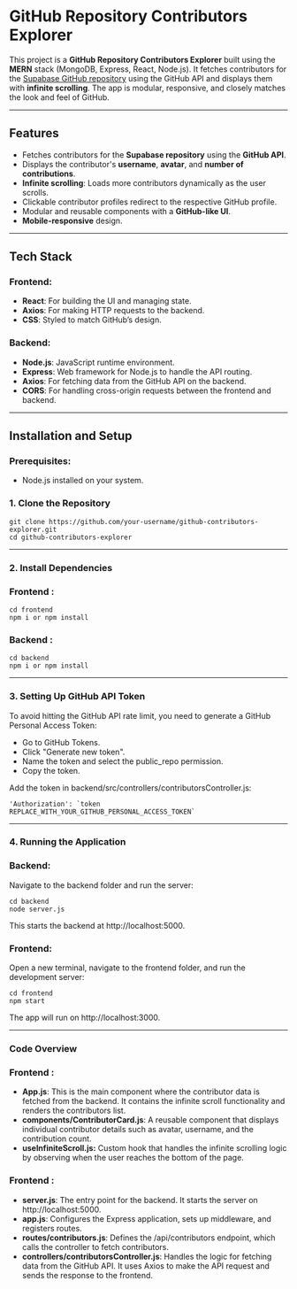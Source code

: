 # GitHub Repository Contributors Explorer

This project is a **GitHub Repository Contributors Explorer** built using the **MERN** stack (MongoDB, Express, React, Node.js). It fetches contributors for the [Supabase GitHub repository](https://github.com/supabase/supabase) using the GitHub API and displays them with **infinite scrolling**. The app is modular, responsive, and closely matches the look and feel of GitHub.

---

## Features

- Fetches contributors for the **Supabase repository** using the **GitHub API**.
- Displays the contributor's **username**, **avatar**, and **number of contributions**.
- **Infinite scrolling**: Loads more contributors dynamically as the user scrolls.
- Clickable contributor profiles redirect to the respective GitHub profile.
- Modular and reusable components with a **GitHub-like UI**.
- **Mobile-responsive** design.

---

## Tech Stack

### Frontend:
- **React**: For building the UI and managing state.
- **Axios**: For making HTTP requests to the backend.
- **CSS**: Styled to match GitHub’s design.

### Backend:
- **Node.js**: JavaScript runtime environment.
- **Express**: Web framework for Node.js to handle the API routing.
- **Axios**: For fetching data from the GitHub API on the backend.
- **CORS**: For handling cross-origin requests between the frontend and backend.

---

## Installation and Setup

### Prerequisites:
- Node.js installed on your system.

### 1. Clone the Repository
```
git clone https://github.com/your-username/github-contributors-explorer.git
cd github-contributors-explorer
```
---


### 2. Install Dependencies
### Frontend :
```
cd frontend
npm i or npm install
```
### Backend :
```
cd backend
npm i or npm install
```
---

### 3. Setting Up GitHub API Token
To avoid hitting the GitHub API rate limit, you need to generate a GitHub Personal Access Token:
- Go to GitHub Tokens.
- Click "Generate new token".
- Name the token and select the public_repo permission.
- Copy the token.
  
Add the token in backend/src/controllers/contributorsController.js:
```
'Authorization': `token REPLACE_WITH_YOUR_GITHUB_PERSONAL_ACCESS_TOKEN`
```
---
### 4. Running the Application

### Backend:
Navigate to the backend folder and run the server:
```
cd backend
node server.js
```

This starts the backend at http://localhost:5000.

### Frontend:

Open a new terminal, navigate to the frontend folder, and run the development server:

```
cd frontend
npm start
```

The app will run on http://localhost:3000.

---

### Code Overview

### Frontend :

- **App.js**: This is the main component where the contributor data is fetched from the backend. It contains the infinite scroll functionality and renders the contributors list.
- **components/ContributorCard.js**: A reusable component that displays individual contributor details such as avatar, username, and the contribution count.
- **useInfiniteScroll.js:** Custom hook that handles the infinite scrolling logic by observing when the user reaches the bottom of the page.

### Frontend :

- **server.js**: The entry point for the backend. It starts the server on http://localhost:5000.
- **app.js**: Configures the Express application, sets up middleware, and registers routes.
- **routes/contributors.js**: Defines the /api/contributors endpoint, which calls the controller to fetch contributors.
- **controllers/contributorsController.js**: Handles the logic for fetching data from the GitHub API. It uses Axios to make the API request and sends the response to the frontend.
